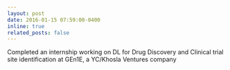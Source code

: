```yaml
---
layout: post
date: 2016-01-15 07:59:00-0400
inline: true
related_posts: false
---
```


Completed an internship working on DL for Drug Discovery and Clinical trial site identification at GEn1E, a YC/Khosla Ventures company
